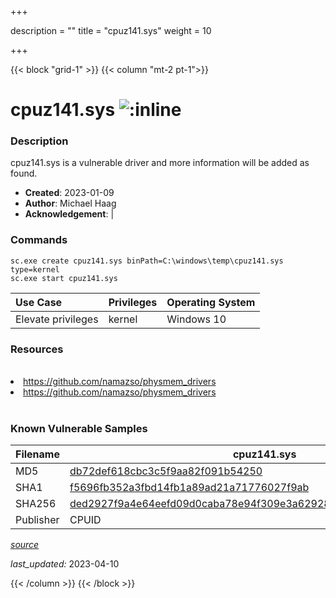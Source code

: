 +++

description = ""
title = "cpuz141.sys"
weight = 10

+++


{{< block "grid-1" >}}
{{< column "mt-2 pt-1">}}


# cpuz141.sys ![:inline](/images/twitter_verified.png) 


### Description

cpuz141.sys is a vulnerable driver and more information will be added as found.

- **Created**: 2023-01-09
- **Author**: Michael Haag
- **Acknowledgement**:  | [](https://twitter.com/)

### Commands

```
sc.exe create cpuz141.sys binPath=C:\windows\temp\cpuz141.sys type=kernel
sc.exe start cpuz141.sys
```

| Use Case | Privileges | Operating System | 
|:---- | ---- | ---- |
| Elevate privileges | kernel | Windows 10 |

### Resources
<br>
<li><a href=" https://github.com/namazso/physmem_drivers"> https://github.com/namazso/physmem_drivers</a></li>
<li><a href="https://github.com/namazso/physmem_drivers">https://github.com/namazso/physmem_drivers</a></li>
<br>

### Known Vulnerable Samples

| Filename | cpuz141.sys |
|:---- | ---- | 
| MD5 | <a href="https://www.virustotal.com/gui/file/db72def618cbc3c5f9aa82f091b54250">db72def618cbc3c5f9aa82f091b54250</a> |
| SHA1 | <a href="https://www.virustotal.com/gui/file/f5696fb352a3fbd14fb1a89ad21a71776027f9ab">f5696fb352a3fbd14fb1a89ad21a71776027f9ab</a> |
| SHA256 | <a href="https://www.virustotal.com/gui/file/ded2927f9a4e64eefd09d0caba78e94f309e3a6292841ae81d5528cab109f95d">ded2927f9a4e64eefd09d0caba78e94f309e3a6292841ae81d5528cab109f95d</a> |
| Publisher | CPUID || Signature | CPUID, VeriSign Class 3 Code Signing 2010 CA, VeriSign   || Description | CPUID Driver |


[*source*](https://github.com/magicsword-io/LOLDrivers/tree/main/yaml/cpuz141.yaml)

*last_updated:* 2023-04-10








{{< /column >}}
{{< /block >}}
